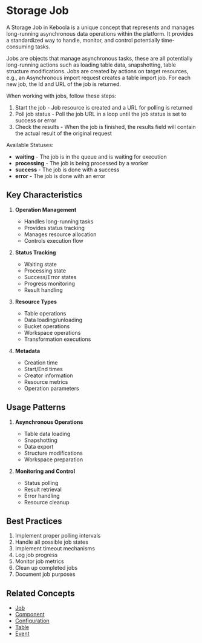 # Storage Job

A Storage Job in Keboola is a unique concept that represents and manages long-running asynchronous data operations within the platform. It provides a standardized way to handle, monitor, and control potentially time-consuming tasks.

Jobs are objects that manage asynchronous tasks, these are all potentially long-running actions such as loading table data, snapshotting, table structure modifications. Jobs are created by actions on target resources, e.g., an Asynchronous import request creates a table import job. For each new job, the Id and URL of the job is returned.

When working with jobs, follow these steps:
1. Start the job - Job resource is created and a URL for polling is returned
2. Poll job status - Poll the job URL in a loop until the job status is set to success or error
3. Check the results - When the job is finished, the results field will contain the actual result of the original request

Available Statuses:
- **waiting** - The job is in the queue and is waiting for execution
- **processing** - The job is being processed by a worker
- **success** - The job is done with a success
- **error** - The job is done with an error

## Key Characteristics

1. **Operation Management**
   - Handles long-running tasks
   - Provides status tracking
   - Manages resource allocation
   - Controls execution flow

2. **Status Tracking**
   - Waiting state
   - Processing state
   - Success/Error states
   - Progress monitoring
   - Result handling

3. **Resource Types**
   - Table operations
   - Data loading/unloading
   - Bucket operations
   - Workspace operations
   - Transformation executions

4. **Metadata**
   - Creation time
   - Start/End times
   - Creator information
   - Resource metrics
   - Operation parameters

## Usage Patterns

1. **Asynchronous Operations**
   - Table data loading
   - Snapshotting
   - Data export
   - Structure modifications
   - Workspace preparation

2. **Monitoring and Control**
   - Status polling
   - Result retrieval
   - Error handling
   - Resource cleanup

## Best Practices

1. Implement proper polling intervals
2. Handle all possible job states
3. Implement timeout mechanisms
4. Log job progress
5. Monitor job metrics
6. Clean up completed jobs
7. Document job purposes 

## Related Concepts
- [Job](./job.md)
- [Component](./component.md)
- [Configuration](./configuration.md)
- [Table](./table.md)
- [Event](./event.md) 